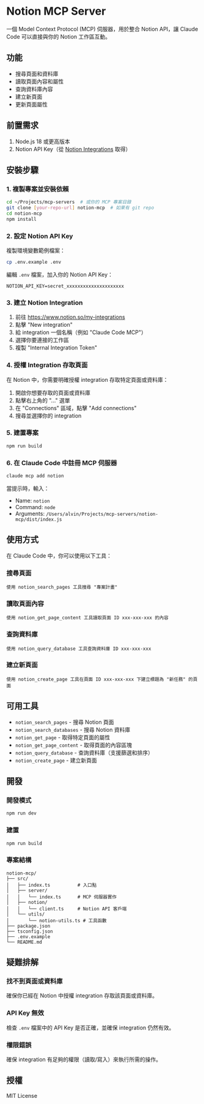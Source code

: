 # Notion MCP Server

一個 Model Context Protocol (MCP) 伺服器，用於整合 Notion API，讓 Claude Code 可以直接與你的 Notion 工作區互動。

## 功能

- 搜尋頁面和資料庫
- 讀取頁面內容和屬性
- 查詢資料庫內容
- 建立新頁面
- 更新頁面屬性

## 前置需求

1. Node.js 18 或更高版本
2. Notion API Key（從 [Notion Integrations](https://www.notion.so/my-integrations) 取得）

## 安裝步驟

### 1. 複製專案並安裝依賴

```bash
cd ~/Projects/mcp-servers  # 或你的 MCP 專案目錄
git clone [your-repo-url] notion-mcp  # 如果有 git repo
cd notion-mcp
npm install
```

### 2. 設定 Notion API Key

複製環境變數範例檔案：
```bash
cp .env.example .env
```

編輯 `.env` 檔案，加入你的 Notion API Key：
```
NOTION_API_KEY=secret_xxxxxxxxxxxxxxxxxxxxx
```

### 3. 建立 Notion Integration

1. 前往 https://www.notion.so/my-integrations
2. 點擊 "New integration"
3. 給 integration 一個名稱（例如 "Claude Code MCP"）
4. 選擇你要連接的工作區
5. 複製 "Internal Integration Token"

### 4. 授權 Integration 存取頁面

在 Notion 中，你需要明確授權 integration 存取特定頁面或資料庫：

1. 開啟你想要存取的頁面或資料庫
2. 點擊右上角的 "..." 選單
3. 在 "Connections" 區域，點擊 "Add connections"
4. 搜尋並選擇你的 integration

### 5. 建置專案

```bash
npm run build
```

### 6. 在 Claude Code 中註冊 MCP 伺服器

```bash
claude mcp add notion
```

當提示時，輸入：
- Name: `notion`
- Command: `node`
- Arguments: `/Users/alvin/Projects/mcp-servers/notion-mcp/dist/index.js`

## 使用方式

在 Claude Code 中，你可以使用以下工具：

### 搜尋頁面
```
使用 notion_search_pages 工具搜尋 "專案計畫"
```

### 讀取頁面內容
```
使用 notion_get_page_content 工具讀取頁面 ID xxx-xxx-xxx 的內容
```

### 查詢資料庫
```
使用 notion_query_database 工具查詢資料庫 ID xxx-xxx-xxx
```

### 建立新頁面
```
使用 notion_create_page 工具在頁面 ID xxx-xxx-xxx 下建立標題為 "新任務" 的頁面
```

## 可用工具

- `notion_search_pages` - 搜尋 Notion 頁面
- `notion_search_databases` - 搜尋 Notion 資料庫
- `notion_get_page` - 取得特定頁面的屬性
- `notion_get_page_content` - 取得頁面的內容區塊
- `notion_query_database` - 查詢資料庫（支援篩選和排序）
- `notion_create_page` - 建立新頁面

## 開發

### 開發模式
```bash
npm run dev
```

### 建置
```bash
npm run build
```

### 專案結構
```
notion-mcp/
├── src/
│   ├── index.ts          # 入口點
│   ├── server/
│   │   └── index.ts      # MCP 伺服器實作
│   ├── notion/
│   │   └── client.ts     # Notion API 客戶端
│   └── utils/
│       └── notion-utils.ts # 工具函數
├── package.json
├── tsconfig.json
├── .env.example
└── README.md
```

## 疑難排解

### 找不到頁面或資料庫
確保你已經在 Notion 中授權 integration 存取該頁面或資料庫。

### API Key 無效
檢查 `.env` 檔案中的 API Key 是否正確，並確保 integration 仍然有效。

### 權限錯誤
確保 integration 有足夠的權限（讀取/寫入）來執行所需的操作。

## 授權

MIT License